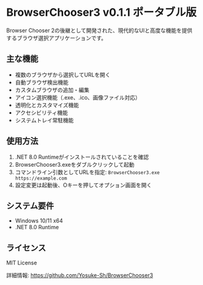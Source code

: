 # BrowserChooser3 v0.1.1 ポータブル版

Browser Chooser 2の後継として開発された、現代的なUIと高度な機能を提供するブラウザ選択アプリケーションです。

## 主な機能

- 複数のブラウザから選択してURLを開く
- 自動ブラウザ検出機能
- カスタムブラウザの追加・編集
- アイコン選択機能（.exe、.ico、画像ファイル対応）
- 透明化とカスタマイズ機能
- アクセシビリティ機能
- システムトレイ常駐機能

## 使用方法

1. .NET 8.0 Runtimeがインストールされていることを確認
2. BrowserChooser3.exeをダブルクリックして起動
3. コマンドライン引数としてURLを指定:
   `
   BrowserChooser3.exe https://example.com
   `
4. 設定変更は起動後、Oキーを押してオプション画面を開く

## システム要件

- Windows 10/11 x64
- .NET 8.0 Runtime

## ライセンス

MIT License

詳細情報: https://github.com/Yosuke-Sh/BrowserChooser3
